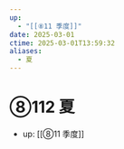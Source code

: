 ```yaml
---
up:
  - "[[⑧11 季度]]"
date: 2025-03-01
ctime: 2025-03-01T13:59:32
aliases:
  - 夏
---
```


# ⑧112 夏

- up: [[⑧11 季度]]
